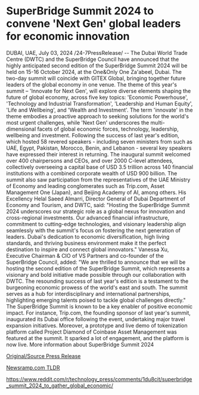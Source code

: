 # SuperBridge Summit 2024 to convene 'Next Gen' global leaders for economic innovation

DUBAI, UAE, July 03, 2024 /24-7PressRelease/ -- The Dubai World Trade Centre (DWTC) and the SuperBridge Council have announced that the highly anticipated second edition of the SuperBridge Summit 2024 will be held on 15-16 October 2024, at the One&Only One Za'abeel, Dubai. The two-day summit will coincide with GITEX Global, bringing together future leaders of the global economy in one venue.  The theme of this year's summit – 'Innovate for Next Gen', will explore diverse elements shaping the future of global economy, across five key topics: 'Economic Powerhouse', 'Technology and Industrial Transformation', 'Leadership and Human Equity', 'Life and Wellbeing', and 'Wealth and Investment'. The term 'innovate' in the theme embodies a proactive approach to seeking solutions for the world's most urgent challenges, while 'Next Gen' underscores the multi-dimensional facets of global economic forces, technology, leadership, wellbeing and investment.   Following the success of last year's edition, which hosted 58 revered speakers - including seven ministers from such as UAE, Egypt, Pakistan, Morocco, Benin, and Lebanon - several key speakers have expressed their interest in returning. The inaugural summit welcomed over 400 chairpersons and CEOs, and over 2000 C-level attendees, collectively overseeing a capital base of USD 3.5 trillion across 140 financial institutions with a combined corporate wealth of USD 900 billion. The summit also saw participation from the representatives of the UAE Ministry of Economy and leading conglomerates such as Trip.com, Asset Management One (Japan), and Beijing Academy of AI, among others.   His Excellency Helal Saeed Almarri, Director General of Dubai Department of Economy and Tourism, and DWTC, said: "Hosting the SuperBridge Summit 2024 underscores our strategic role as a global nexus for innovation and cross-regional investments. Our advanced financial infrastructure, commitment to cutting-edge technologies, and visionary leadership align seamlessly with the summit's focus on fostering the next generation of leaders. Dubai's dedication to economic diversification, high living standards, and thriving business environment make it the perfect destination to inspire and connect global innovators."  Vanessa Xu, Executive Chairman & CIO of VS Partners and co-founder of the SuperBridge Council, added: "We are thrilled to announce that we will be hosting the second edition of the SuperBridge Summit, which represents a visionary and bold initiative made possible through our collaboration with DWTC. The resounding success of last year's edition is a testament to the burgeoning economic prowess of the world's east and south. The summit serves as a hub for interdisciplinary and international partnerships, highlighting emerging talents poised to tackle global challenges directly."  The SuperBridge Summit is known to be a key enabler of positive economic impact. For instance, Trip.com, the founding sponsor of last year's summit, inaugurated its Dubai office following the event, undertaking major travel expansion initiatives. Moreover, a prototype and live demo of tokenization platform called Project Diamond of Coinbase Asset Management was featured at the summit. It sparked a lot of engagement, and the platform is now live.  More information about SuperBridge Summit 2024 

[Original/Source Press Release](https://www.24-7pressrelease.com/press-release/512223/superbridge-summit-2024-to-convene-next-gen-global-leaders-for-economic-innovation)
                    

[Newsramp.com TLDR](None) 

https://www.reddit.com/r/technology_press/comments/1du8cit/superbridge_summit_2024_to_gather_global_economic/